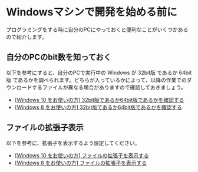 # Windowsマシンで開発を始める前に

プログラミングをする時に自分のPCにやっておくと便利なことがいくつかあるので紹介します。

## 自分のPCのbit数を知っておく

以下を参考にすると、自分のPCで実行中の Windows が 32bit版 であるか 64bit版 であるかを調べられます。どちらが入っているかによって、以降の作業でのダウンロードするファイルが異なる場合がありますので確認しておきましょう。

* [[Windows 10 をお使いの方] 32bit版であるか64bit版であるかを確認する](https://pc-karuma.net/windows10-32bit-64bit-check/)
* [[Windows 8 をお使いの方] 32bit版であるか64bit版であるかを確認する](https://support.microsoft.com/ja-jp/help/958406)

## ファイルの拡張子表示

以下を参考に、拡張子を表示するよう設定してください。

* [[Windows 10 をお使いの方] ファイルの拡張子を表示する](https://pc-karuma.net/windows-10-show-explorer-file-name-extension/)
* [[Windows 8 をお使いの方] ファイルの拡張子を表示する](http://121ware.com/qasearch/1007/app/servlet/qadoc?QID=013988)

